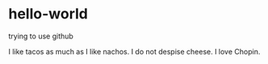 # hello-world
trying to use github

I like tacos as much as I like nachos. I do not despise cheese.
I love Chopin.
